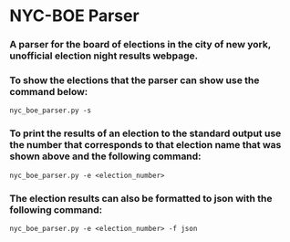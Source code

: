 # NYC-BOE Parser

### A parser for the board of elections in the city of new york, unofficial election night results webpage.

### To show the elections that the parser can show use the command below:

`nyc_boe_parser.py -s`

### To print the results of an election to the standard output use the number that corresponds to that election name that was shown above and the following command:

`nyc_boe_parser.py -e <election_number>`

### The election results can also be formatted to json with the following command:

`nyc_boe_parser.py -e <election_number> -f json`